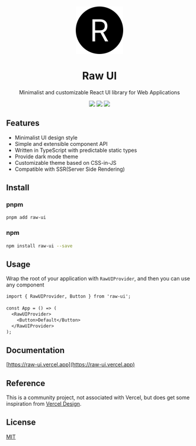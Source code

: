 <div align="center">
  <p>
    <a href="https://raw-ui.vercel.app">
      <img width="128" src="https://github.com/shervinchen/raw-ui/blob/main/public/logo.svg" alt="Raw UI" />
    </a>
  </p>
  <h1>Raw UI</h1>
  <p>Minimalist and customizable React UI library for Web Applications</p>
  <a href="https://www.npmjs.com/package/raw-ui"><img src="https://img.shields.io/npm/dm/raw-ui.svg?style=flat"></a>
  <a href="https://gitHub.com/shervinchen/raw-ui/issues"><img src="https://img.shields.io/github/issues/shervinchen/raw-ui"></a>
  <a href="https://github.com/shervinchen/raw-ui/blob/main/LICENSE"><img src="https://img.shields.io/github/license/shervinchen/raw-ui"></a>
</div>

## Features

- Minimalist UI design style
- Simple and extensible component API
- Written in TypeScript with predictable static types
- Provide dark mode theme
- Customizable theme based on CSS-in-JS
- Compatible with SSR(Server Side Rendering)

## Install

### pnpm

```bash
pnpm add raw-ui
```

### npm

```bash
npm install raw-ui --save
```

## Usage

Wrap the root of your application with `RawUIProvider`, and then you can use any component

```tsx
import { RawUIProvider, Button } from 'raw-ui';

const App = () => (
  <RawUIProvider>
    <Button>Default</Button>
  </RawUIProvider>
);
```

## Documentation

[https://raw-ui.vercel.app](https://raw-ui.vercel.app)

## Reference

This is a community project, not associated with Vercel, but does get some inspiration from [Vercel Design](https://vercel.com/design).

## License

[MIT](https://github.com/shervinchen/raw-ui/blob/main/LICENSE)
